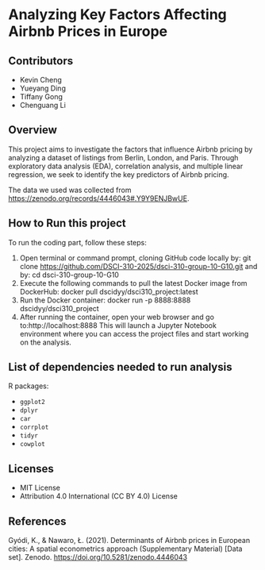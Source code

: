 # Analyzing Key Factors Affecting Airbnb Prices in Europe

## Contributors

- Kevin Cheng
- Yueyang Ding
- Tiffany Gong
- Chenguang Li

## Overview

This project aims to investigate the factors that influence Airbnb pricing by analyzing a dataset of listings from Berlin, London, and Paris. Through exploratory data analysis (EDA), correlation analysis, and multiple linear regression, we seek to identify the key predictors of Airbnb pricing.

The data we used was collected from <https://zenodo.org/records/4446043#.Y9Y9ENJBwUE>.

## How to Run this project

To run the coding part, follow these steps:

1. Open terminal or command prompt, cloning GitHub code locally by: git clone https://github.com/DSCI-310-2025/dsci-310-group-10-G10.git
and by: cd dsci-310-group-10-G10
2. Execute the following commands to pull the latest Docker image from DockerHub: docker pull dscidyy/dsci310_project:latest
3. Run the Docker container: docker run -p 8888:8888 dscidyy/dsci310_project
4. After running the container, open your web browser and go to:http://localhost:8888 This will launch a Jupyter Notebook environment where you can access the project files and start working on the analysis.


## List of dependencies needed to run analysis

R packages:
- `ggplot2`
- `dplyr`
- `car`
- `corrplot`
- `tidyr`
- `cowplot`

## Licenses

- MIT License
- Attribution 4.0 International (CC BY 4.0) License

## References

Gyódi, K., & Nawaro, Ł. (2021). Determinants of Airbnb prices in European cities: A spatial econometrics approach (Supplementary Material) [Data set]. Zenodo. https://doi.org/10.5281/zenodo.4446043
